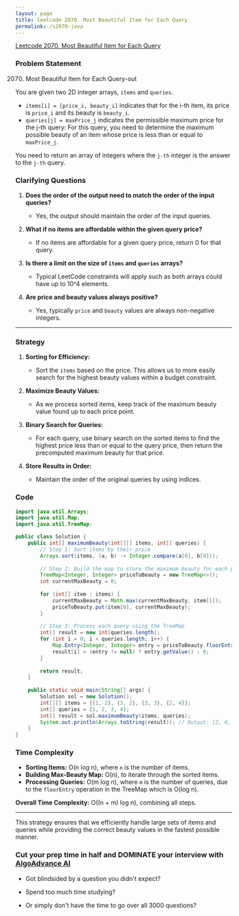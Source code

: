 ```yaml
---
layout: page
title: leetcode 2070. Most Beautiful Item for Each Query
permalink: /s2070-java
---
```

[Leetcode 2070. Most Beautiful Item for Each Query](https://algoadvance.github.io/algoadvance/l2070)
### Problem Statement

2070. Most Beautiful Item for Each Query-out

You are given two 2D integer arrays, `items` and `queries`.

- `items[i] = [price_i, beauty_i]` indicates that for the i-th item, its price is `price_i` and its beauty is `beauty_i`.
- `queries[j] = maxPrice_j` indicates the permissible maximum price for the j-th query: For this query, you need to determine the maximum possible beauty of an item whose price is less than or equal to `maxPrice_j`.

You need to return an array of integers where the `j-th` integer is the answer to the `j-th` query.

### Clarifying Questions

1. **Does the order of the output need to match the order of the input queries?**
   - Yes, the output should maintain the order of the input queries.
   
2. **What if no items are affordable within the given query price?**
   - If no items are affordable for a given query price, return 0 for that query.
   
3. **Is there a limit on the size of `items` and `queries` arrays?**
   - Typical LeetCode constraints will apply such as both arrays could have up to 10^4 elements.

4. **Are price and beauty values always positive?**
   - Yes, typically `price` and `beauty` values are always non-negative integers.

---

### Strategy

1. **Sorting for Efficiency:**
   - Sort the `items` based on the price. This allows us to more easily search for the highest beauty values within a budget constraint.
   
2. **Maximize Beauty Values:**
   - As we process sorted items, keep track of the maximum beauty value found up to each price point.
   
3. **Binary Search for Queries:**
   - For each query, use binary search on the sorted items to find the highest price less than or equal to the query price, then return the precomputed maximum beauty for that price.
   
4. **Store Results in Order:**
   - Maintain the order of the original queries by using indices.

### Code

```java
import java.util.Arrays;
import java.util.Map;
import java.util.TreeMap;

public class Solution {
    public int[] maximumBeauty(int[][] items, int[] queries) {
        // Step 1: Sort items by their price
        Arrays.sort(items, (a, b) -> Integer.compare(a[0], b[0]));
        
        // Step 2: Build the map to store the maximum beauty for each price
        TreeMap<Integer, Integer> priceToBeauty = new TreeMap<>();
        int currentMaxBeauty = 0;
        
        for (int[] item : items) {
            currentMaxBeauty = Math.max(currentMaxBeauty, item[1]);
            priceToBeauty.put(item[0], currentMaxBeauty);
        }
        
        // Step 3: Process each query using the TreeMap
        int[] result = new int[queries.length];
        for (int i = 0; i < queries.length; i++) {
            Map.Entry<Integer, Integer> entry = priceToBeauty.floorEntry(queries[i]);
            result[i] = (entry != null) ? entry.getValue() : 0;
        }
        
        return result;
    }
    
    public static void main(String[] args) {
        Solution sol = new Solution();
        int[][] items = {{1, 2}, {3, 2}, {3, 3}, {2, 4}};
        int[] queries = {1, 2, 3, 4};
        int[] result = sol.maximumBeauty(items, queries);
        System.out.println(Arrays.toString(result)); // Output: [2, 4, 4, 4]
    }
}
```

### Time Complexity

- **Sorting Items:** O(n log n), where `n` is the number of items.
- **Building Max-Beauty Map:** O(n), to iterate through the sorted items.
- **Processing Queries:** O(m log n), where `m` is the number of queries, due to the `floorEntry` operation in the TreeMap which is O(log n).
  
**Overall Time Complexity:** O((n + m) log n), combining all steps.

---

This strategy ensures that we efficiently handle large sets of items and queries while providing the correct beauty values in the fastest possible manner.


### Cut your prep time in half and DOMINATE your interview with [AlgoAdvance AI](https://algoAdvance.com)

- Got blindsided by a question you didn't expect?

- Spend too much time studying?

- Or simply don't have the time to go over all 3000 questions?

